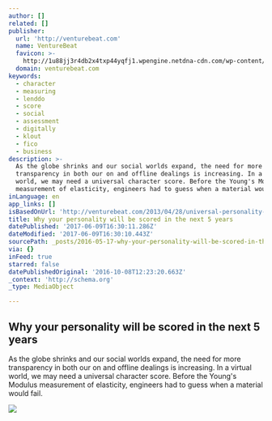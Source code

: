 ```yaml
---
author: []
related: []
publisher:
  url: 'http://venturebeat.com'
  name: VentureBeat
  favicon: >-
    http://1u88jj3r4db2x4txp44yqfj1.wpengine.netdna-cdn.com/wp-content/themes/vbnews/img/favicon.ico
  domain: venturebeat.com
keywords:
  - character
  - measuring
  - lenddo
  - score
  - social
  - assessment
  - digitally
  - klout
  - fico
  - business
description: >-
  As the globe shrinks and our social worlds expand, the need for more
  transparency in both our on and offline dealings is increasing. In a virtual
  world, we may need a universal character score. Before the Young's Modulus
  measurement of elasticity, engineers had to guess when a material would fail.
inLanguage: en
app_links: []
isBasedOnUrl: 'http://venturebeat.com/2013/04/28/universal-personality-score/'
title: Why your personality will be scored in the next 5 years
datePublished: '2017-06-09T16:30:11.286Z'
dateModified: '2017-06-09T16:30:10.443Z'
sourcePath: _posts/2016-05-17-why-your-personality-will-be-scored-in-the-next-5-years.md
via: {}
inFeed: true
starred: false
datePublishedOriginal: '2016-10-08T12:23:20.663Z'
_context: 'http://schema.org'
_type: MediaObject

---
```

<article style=""><h1>Why your personality will be scored in the next 5 years</h1><p>As the globe shrinks and our social worlds expand, the need for more transparency in both our on and offline dealings is increasing. In a virtual world, we may need a universal character score. Before the Young's Modulus measurement of elasticity, engineers had to guess when a material would fail.</p><img src="http://1u88jj3r4db2x4txp44yqfj1.wpengine.netdna-cdn.com/wp-content/uploads/2013/04/personality-score.png" /></article>